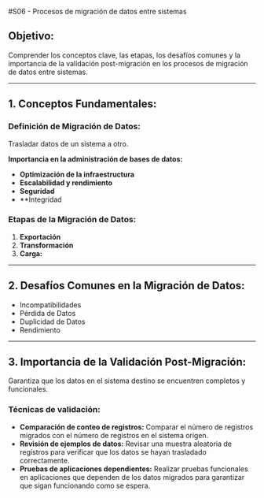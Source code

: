 #S06 - Procesos de migración de datos entre sistemas

## Objetivo:

Comprender los conceptos clave, las etapas, los desafíos comunes y la importancia de la validación post-migración en los procesos de migración de datos entre sistemas.

---

## 1. Conceptos Fundamentales:

### Definición de Migración de Datos:

Trasladar datos de un sistema a otro.

**Importancia en la administración de bases de datos:**
- **Optimización de la infraestructura**
- **Escalabilidad y rendimiento**
- **Seguridad**
- **Integridad

### Etapas de la Migración de Datos:

1. **Exportación**
2. **Transformación**
3. **Carga:**

---

## 2. Desafíos Comunes en la Migración de Datos:

- Incompatibilidades
- Pérdida de Datos
- Duplicidad de Datos
- Rendimiento

---

## 3. Importancia de la Validación Post-Migración:

Garantiza que los datos en el sistema destino se encuentren completos y funcionales.

### Técnicas de validación:
- **Comparación de conteo de registros:** Comparar el número de registros migrados con el número de registros en el sistema origen.
- **Revisión de ejemplos de datos:** Revisar una muestra aleatoria de registros para verificar que los datos se hayan trasladado correctamente.
- **Pruebas de aplicaciones dependientes:** Realizar pruebas funcionales en aplicaciones que dependen de los datos migrados para garantizar que sigan funcionando como se espera.
